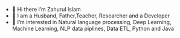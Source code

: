 - 👋 Hi there I’m  Zahurul Islam
- 🌱 I am a Husband, Father,Teacher, Researcher and a Developer
- 👀 I’m interested in Natural language processing, Deep Learning, Machine Learning, NLP data piplines, Data ETL, Python and Java

<!---
zahurul-islam/zahurul-islam is a ✨ special ✨ repository because its `README.md` (this file) appears on your GitHub profile.
You can click the Preview link to take a look at your changes.
--->
